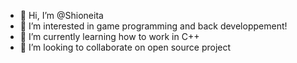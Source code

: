 - 👋 Hi, I’m @Shioneita
- 👀 I’m interested in game programming and back developpement!
- 🌱 I’m currently learning how to work in C++
- 💞️ I’m looking to collaborate on open source project

